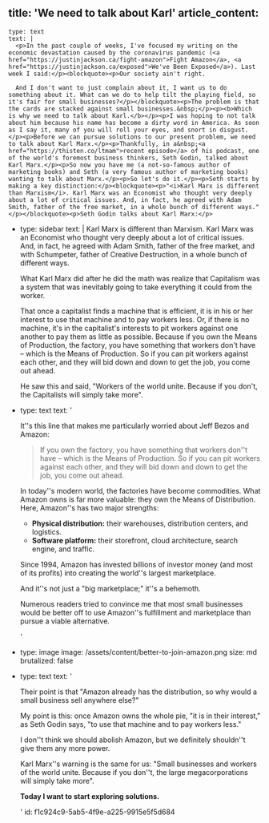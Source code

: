 title: 'We need to talk about Karl'
article_content:
  -
    type: text
    text: |
      <p>In the past couple of weeks, I've focused my writing on the economic devastation caused by the coronavirus pandemic (<a href="https://justinjackson.ca/fight-amazon">Fight Amazon</a>, <a href="https://justinjackson.ca/exposed">We've Been Exposed</a>). Last week I said:</p><blockquote><p>Our society ain't right.
      
      And I don't want to just complain about it, I want us to do something about it. What can we do to help tilt the playing field, so it's fair for small businesses?</p></blockquote><p>The problem is that the cards are stacked against small businesses.&nbsp;</p><p><b>Which is why we need to talk about Karl.</b></p><p>I was hoping to not talk about him because his name has become a dirty word in America. As soon as I say it, many of you will roll your eyes, and snort in disgust.</p><p>Before we can pursue solutions to our present problem, we need to talk about Karl Marx.</p><p>Thankfully, in a&nbsp;<a href="https://thisten.co/ltmam">recent episode</a> of his podcast, one of the world's foremost business thinkers, Seth Godin, talked about Karl Marx.</p><p>So now you have me (a not-so-famous author of marketing books) and Seth (a very famous author of marketing books) wanting to talk about Marx.</p><p>So let's do it.</p><p>Seth starts by making a key distinction:</p><blockquote><p>"<i>Karl Marx is different than Marxism</i>. Karl Marx was an Economist who thought very deeply about a lot of critical issues. And, in fact, he agreed with Adam Smith, father of the free market, in a whole bunch of different ways."</p></blockquote><p>Seth Godin talks about Karl Marx:</p>
  -
    type: sidebar
    text: |
      Karl Marx is different than Marxism. Karl Marx was an Economist who thought very deeply about a lot of critical issues. And, in fact, he agreed with Adam Smith, father of the free market, and with Schumpeter, father of Creative Destruction, in a whole bunch of different ways.
      
      What Karl Marx did after he did the math was realize that Capitalism was a system that was inevitably going to take everything it could from the worker. 
      
      That once a capitalist finds a machine that is efficient, it is in his or her interest to use that machine and to pay workers less. Or, if there is no machine, it's in the capitalist's interests to pit workers against one another to pay them as little as possible. Because if you own the Means of Production, the factory, you have something that workers don't have – which is the Means of Production. So if you can pit workers against each other, and they will bid down and down to get the job, you come out ahead.
      
      He saw this and said, "Workers of the world unite. Because if you don't, the Capitalists will simply take more".
  -
    type: text
    text: '<p>It''s this line that makes me particularly worried about Jeff Bezos and Amazon:</p><blockquote><p>If you own the factory, you have something that workers don''t have – which is the Means of Production. So if you can pit workers against each other, and they will bid down and down to get the job, you come out ahead.</p></blockquote><p>In today''s modern world, the factories have become commodities. What Amazon owns is far more valuable: they own the Means of Distribution. Here, Amazon''s has two major strengths:</p><ul><li><b>Physical distribution:</b> their warehouses, distribution centers, and logistics.</li><li><b>Software platform:</b> their storefront, cloud architecture, search engine, and traffic.</li></ul><p>Since 1994, Amazon has invested billions of investor money (and most of its profits) into creating the world''s largest marketplace.</p><p>And it''s not just a "big marketplace;" it''s a behemoth.&nbsp;</p><p>Numerous readers tried to convince me that most small businesses would be better off to use Amazon''s fulfillment and marketplace than pursue a viable alternative.</p>'
  -
    type: image
    image: /assets/content/better-to-join-amazon.png
    size: md
    brutalized: false
  -
    type: text
    text: '<p>Their point is that "Amazon already has the distribution, so why would a small business sell anywhere else?"<br></p><p>My point is this: once Amazon owns the whole pie, "it is in their interest," as Seth Godin says, "to use that machine and to pay workers less."</p><p>I don''t think we should abolish Amazon, but we definitely shouldn''t give them any more power.</p><p>Karl Marx''s warning is the same for us: "Small businesses and workers of the world unite. Because if you don''t, the large megacorporations will simply take more".</p><p><b>Today I want to start exploring solutions.</b></p>'
id: f1c924c9-5ab5-4f9e-a225-9915e5f5d684
